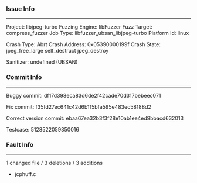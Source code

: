 ### Issue Info

------------

Project: libjpeg-turbo
Fuzzing Engine: libFuzzer
Fuzz Target: compress_fuzzer
Job Type: libfuzzer_ubsan_libjpeg-turbo
Platform Id: linux

Crash Type: Abrt
Crash Address: 0x05390000199f
Crash State:
  jpeg_free_large
  self_destruct
  jpeg_destroy
  
Sanitizer: undefined (UBSAN)

### Commit Info

---------

Buggy commit:  df17d398eca83d6de2f42cade70d317bebeec071

Fix commit: f35fd27ec641c42d6b115bfa595e483ec58188d2 
 
Correct version commit: ebaa67ea32b3f3f28e10ab1ee4ed9bbacd632013 

Testcase: 5128522059350016



### Fault Info

-----------------

1 changed file / 3 deletions / 3 additions 

- jcphuff.c
